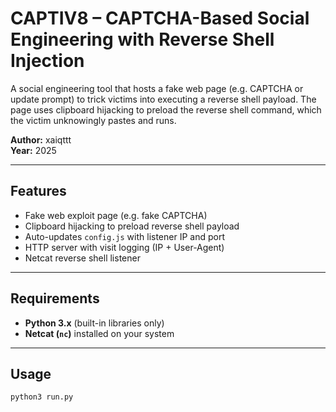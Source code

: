 # CAPTIV8 – CAPTCHA-Based Social Engineering with Reverse Shell Injection

A social engineering tool that hosts a fake web page (e.g. CAPTCHA or update prompt) to trick victims into executing a reverse shell payload. The page uses clipboard hijacking to preload the reverse shell command, which the victim unknowingly pastes and runs.

**Author:** xaiqttt  
**Year:** 2025

---

## Features

- Fake web exploit page (e.g. fake CAPTCHA)
- Clipboard hijacking to preload reverse shell payload
- Auto-updates `config.js` with listener IP and port
- HTTP server with visit logging (IP + User-Agent)
- Netcat reverse shell listener

---

## Requirements

- **Python 3.x** (built-in libraries only)
- **Netcat (`nc`)** installed on your system

---

## Usage

```bash
python3 run.py

